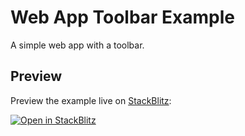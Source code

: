 # Web App Toolbar Example

A simple web app with a toolbar.

## Preview

Preview the example live on [StackBlitz](http://stackblitz.com/):

[![Open in StackBlitz](https://developer.stackblitz.com/img/open_in_stackblitz.svg)](https://stackblitz.com/github/Festo-se/festo-ui-examples/tree/canary/examples/web-essentials/web-app-toolbar)

